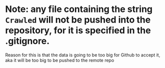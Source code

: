 # Note: any file containing the string <code>Crawled</code> **will not be pushed into the repository**, for it is specified in the .gitignore.
Reason for this is that the data is going to be too big for Github to accept it, aka it will be too big to be pushed to the remote repo 
